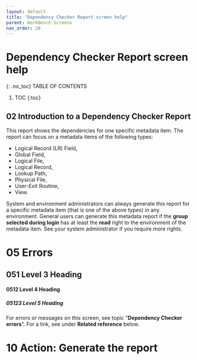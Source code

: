 ```yaml
---
layout: default
title: "Dependency Checker Report screen help"
parent: Workbench Screens
nav_order: 20
---
```


# Dependency Checker Report screen help
{: .no_toc}
TABLE OF CONTENTS 
1. TOC
{:toc}  
 

## 02 Introduction to a Dependency Checker Report

[//]: # ( Comment on old image - PLEASE KEEP - <img src="../images/DepCheck_PDF_Devl_Field_City_03.gif" alt="Missing image" width="100" height="100"/> )

This report shows the dependencies for one specific metadata item. The report can focus on a metadata items of the following types:

- Logical Record \(LR\) Field,
- Global Field,
- Logical File,
- Logical Record,
- Lookup Path,
- Physical File,
- User-Exit Routine,
- View.


System and environment administrators can always generate this report for a specific metadata item \(that is one of the above types\) in any environment. General users can generate this metadata report if the **group selected during login** has at least the **read** right to the environment of the metadata item. See your system administrator if you require more rights.

# 05 Errors

## 051 Level 3 Heading

#### 0512 Level 4 Heading

##### 05123 Level 5 Heading

For errors or messages on this screen, see topic "**Dependency Checker errors**". For a link, see under **Related reference** below.

# 10 Action: Generate the report

[//]: # ( Comment on old image - PLEASE KEEP - <img src="../images/DepCheck_Scrn_Devl_Field_City_02.gif" alt="Missing image" width="100" height="100"/> )

